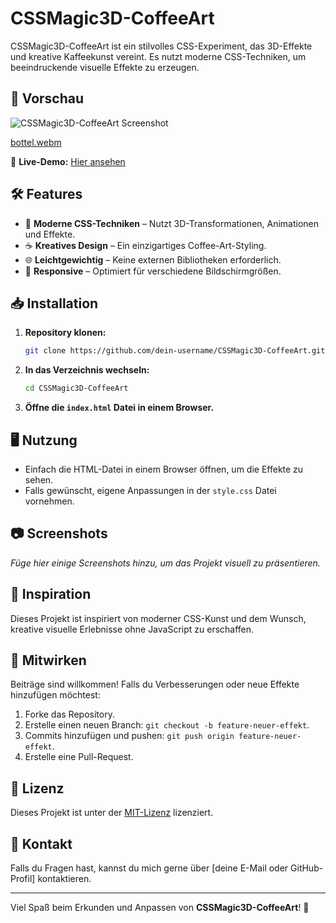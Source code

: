 # CSSMagic3D-CoffeeArt

CSSMagic3D-CoffeeArt ist ein stilvolles CSS-Experiment, das 3D-Effekte und kreative Kaffeekunst vereint. Es nutzt moderne CSS-Techniken, um beeindruckende visuelle Effekte zu erzeugen.

## 🚀 Vorschau

![CSSMagic3D-CoffeeArt Screenshot](![image](https://github.com/user-attachments/assets/fa06d3eb-2aa6-4c1b-b089-fcee2090eba8)
)

[bottel.webm](https://github.com/Alirezarezairad/HTML-CSS-3D-bottle/tree/main/media)

🔗 **Live-Demo:** [Hier ansehen](https://html-css-3d-bottle.onrender.com)

## 🛠️ Features

- 🎨 **Moderne CSS-Techniken** – Nutzt 3D-Transformationen, Animationen und Effekte.
- ☕ **Kreatives Design** – Ein einzigartiges Coffee-Art-Styling.
- 🌐 **Leichtgewichtig** – Keine externen Bibliotheken erforderlich.
- 📱 **Responsive** – Optimiert für verschiedene Bildschirmgrößen.

## 📥 Installation

1. **Repository klonen:**
   ```sh
   git clone https://github.com/dein-username/CSSMagic3D-CoffeeArt.git
   ```
2. **In das Verzeichnis wechseln:**
   ```sh
   cd CSSMagic3D-CoffeeArt
   ```
3. **Öffne die `index.html` Datei in einem Browser.**

## 🖥️ Nutzung

- Einfach die HTML-Datei in einem Browser öffnen, um die Effekte zu sehen.
- Falls gewünscht, eigene Anpassungen in der `style.css` Datei vornehmen.

## 📷 Screenshots

_Füge hier einige Screenshots hinzu, um das Projekt visuell zu präsentieren._

## 🌟 Inspiration

Dieses Projekt ist inspiriert von moderner CSS-Kunst und dem Wunsch, kreative visuelle Erlebnisse ohne JavaScript zu erschaffen.

## 🤝 Mitwirken

Beiträge sind willkommen! Falls du Verbesserungen oder neue Effekte hinzufügen möchtest:

1. Forke das Repository.
2. Erstelle einen neuen Branch: `git checkout -b feature-neuer-effekt`.
3. Commits hinzufügen und pushen: `git push origin feature-neuer-effekt`.
4. Erstelle eine Pull-Request.

## 📄 Lizenz

Dieses Projekt ist unter der [MIT-Lizenz](LICENSE) lizenziert.

## 📧 Kontakt

Falls du Fragen hast, kannst du mich gerne über [deine E-Mail oder GitHub-Profil] kontaktieren.

---

Viel Spaß beim Erkunden und Anpassen von **CSSMagic3D-CoffeeArt**! 🚀
